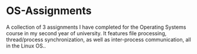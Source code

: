 # OS-Assignments
A collection of 3 assignments I have completed for the Operating Systems course in my second year of university. It features file processing, thread/process synchronization, as well as inter-process communication, all in the Linux OS..
